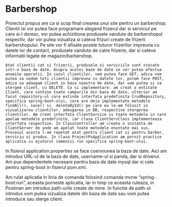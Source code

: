 # Barbershop
	

Proiectul propus are ca si scop final crearea unui site pentru un barbershop. Clientii isi vor putea face programare alegand frizerul dar si serviciul pe care si-l doresc, vor putea achizitiona produsele vandute de barbershopul respectiv, dar vor putea vizualiza si cateva frizuri create de frizerii barbershopului. Pe site vor fi afisate pozele tuturor frizerilor impreuna cu datele lor de contact, produsele vandute de catre frizerie, dar si cateva informatii legate de magazin/barbershop. 

	Atat clientii cat si frizerii, produsele si serviciile sunt stocate intr-o baza de date. Asupra acelei baze de date se vor putea efectua anumite operatii. In cazul clientilor, vom putea face GET, adica vom putea sa vedem toti clientii impreuna cu datele lor, putem face POST, adica sa adaugam client in baza noastra de date, dar vom putea si sa stergem client, cu DELETE. Ca si implementare: am creat o entitate Client, care contine toate campurile din baza de date, ulterior am facut repository-ul care extinde interfata predefinita CrudRepository, specifica spring-boot-ului, care are deja implementate metodele findAll(), save() si  deleteById() pe care eu le-am folosit in vizualizarea clientilor, adaugarea in DB, respective stergerea clientilor. Am creat interfata ClientService cu toate metodele in care apelam metodele predefinite, iar clasa ClientServClass implementeaza interfata respective. In ClassController am create o instanta de ClientServer de unde am apelat toate metodele enuntate mai sus. Procesul acesta l-am repetat atat pentru client cat si pentru barber, serviciu si produs. In clasa ProjectPsApplication am pornit practice aplicatia cu ajutorul comenzii run specifica spring-boot-ului.

In fisierul application.properties se face coenxiunea la baza de date. Aici am introdus URL-ul de la baza de date, username-ul si parola, dar si driverul. Am pus dependentele necesare pentru baza de date mysql dar si cele pentru spring-boot in fisierul pom.xml.

Am rulat aplicatia in linia de comanda folosind comanda mvnw “spring-boot:run”, aceasta porneste aplicatia, iar in timp ce aceasta ruleaza, in Postman am introdus path-urile create de mine. In functie de path-ul introdus vom putea vizualiza datele din baza de date sau vom putea introduce sau sterge client. 
